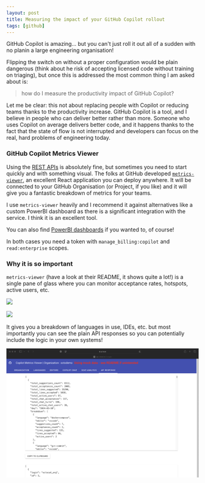```yaml
---
layout: post
title: Measuring the impact of your GitHub Copilot rollout
tags: [github]
---
```

GitHub Copilot is amazing... but you can't just roll it out all of a sudden with no planin a large engineering organisation!

Flipping the switch on without a proper configuration would be plain dangerous (think about he risk of accepting licensed code without training on triaging), but once this is addressed the most common thing I am asked about is:

> how do I measure the productivity impact of GitHub Copilot?

Let me be clear: this not about replacing people with Copilot or reducing teams thanks to the productivity increase. GitHub Copilot is a tool, and I believe in people who can deliver better rather than more. Someone who uses Copilot on average delivers better code, and it happens thanks to the fact that the state of flow is not interrupted and developers can focus on the real, hard problems of engineering today.

### GitHub Copilot Metrics Viewer
Using the [REST APIs](https://docs.github.com/en/rest/copilot/copilot-usage) is absolutely fine, but sometimes you need to start quickly and with something visual. The folks at GitHub developed [`metrics-viewer`](https://github.com/github-copilot-resources/copilot-metrics-viewer), an excellent React application you can deploy anywhere. It will be connected to your GitHub Organisation (or Project, if you like) and it will give you a fantastic breakdown of metrics for your teams. 

I use `metrics-viewer` heavily and I recommend it against alternatives like a custom PowerBI dashboard as there is a significant integration with the service. I think it is an excellent tool. 

You can also find [PowerBI dashboards](https://github.com/jasonmoodie/copilot-metrics-viewer-power-bi) if you wanted to, of course!

In both cases you need a token with `manage_billing:copilot` and `read:enterprise` scopes.

### Why it is so important
`metrics-viewer` (have a look at their README, it shows quite a lot!) is a single pane of glass where you can monitor acceptance rates, hotspots, active users, etc. 

![](https://github.com/martedesco/copilot-metrics-viewer/assets/3329307/b84220ae-fbdc-4503-b50b-4689362bf364)

![](https://github.com/martedesco/copilot-metrics-viewer/assets/3329307/788c9b33-8e63-43a5-9ab9-98d8938dd9d9)

It gives you a breakdown of languages in use, IDEs, etc. but most importantly you can see the plain API responses so you can potentially include the logic in your own systems!

![](/images/posts/20240927.1.png)
